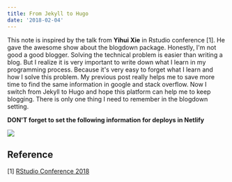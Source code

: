 ```yaml
---
title: From Jekyll to Hugo
date: '2018-02-04'
---
```


This note is inspired by the talk from **Yihui Xie** in Rstudio conference [1]. He gave the awesome show about the blogdown package. Honestly, I'm not good a good blogger. Solving the technical problem is easier than writing a blog. But I realize it is very important to write down what I learn in my programming process. Because it's very easy to forget what I learn and how I solve this problem. My previous post really helps me to save more time to find the same information in google and stack overflow. Now I switch from Jekyll to Hugo and hope this platform can help me to keep blogging. There is only one thing I need to remember in the blogdown setting.

**DON'T forget to set the following information for deploys in Netlify**


![](https://i.imgur.com/tlBpJjc.png)


## Reference
[1] [RStudio Conference 2018](https://youtu.be/ogy7rHWlsQ8?t=3h1m28s)

